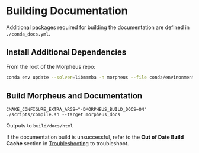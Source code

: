 <!--
 SPDX-FileCopyrightText: Copyright (c) 2021-2024, NVIDIA CORPORATION & AFFILIATES. All rights reserved.
 SPDX-License-Identifier: Apache-2.0

 Licensed under the Apache License, Version 2.0 (the "License");
 you may not use this file except in compliance with the License.
 You may obtain a copy of the License at

 http://www.apache.org/licenses/LICENSE-2.0

 Unless required by applicable law or agreed to in writing, software
 distributed under the License is distributed on an "AS IS" BASIS,
 WITHOUT WARRANTIES OR CONDITIONS OF ANY KIND, either express or implied.
 See the License for the specific language governing permissions and
 limitations under the License.
-->

# Building Documentation

Additional packages required for building the documentation are defined in `./conda_docs.yml`.

## Install Additional Dependencies
From the root of the Morpheus repo:
```bash
conda env update --solver=libmamba -n morpheus --file conda/environments/dev_cuda-121_arch-x86_64.yaml --prune
```

## Build Morpheus and Documentation
```
CMAKE_CONFIGURE_EXTRA_ARGS="-DMORPHEUS_BUILD_DOCS=ON" ./scripts/compile.sh --target morpheus_docs
```
Outputs to `build/docs/html`
  
If the documentation build is unsuccessful, refer to the **Out of Date Build Cache** section in [Troubleshooting](./source/extra_info/troubleshooting.md) to troubleshoot.
